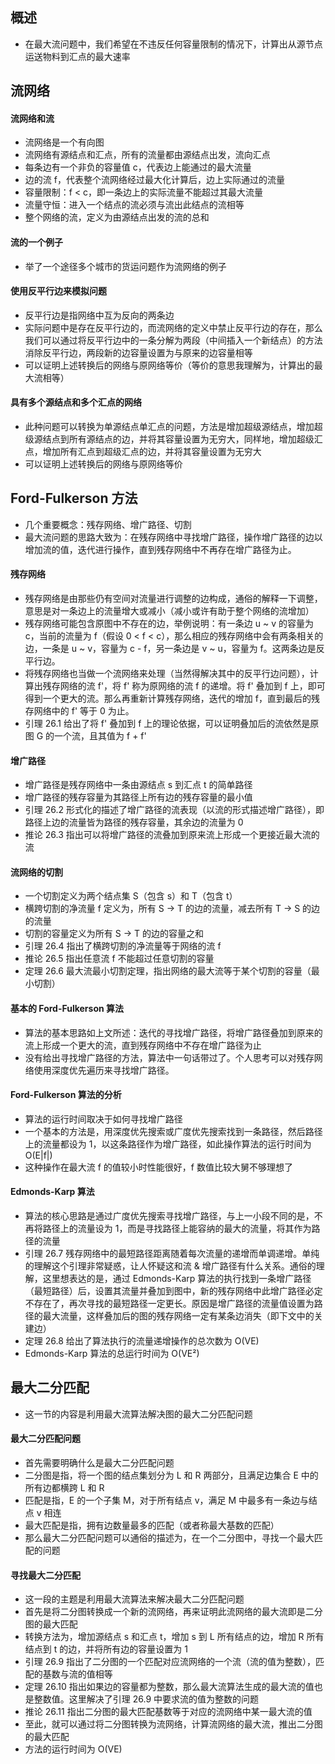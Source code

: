 ## 概述
* 在最大流问题中，我们希望在不违反任何容量限制的情况下，计算出从源节点运送物料到汇点的最大速率

## 流网络

#### 流网络和流
* 流网络是一个有向图
* 流网络有源结点和汇点，所有的流量都由源结点出发，流向汇点
* 每条边有一个非负的容量值 c，代表边上能通过的最大流量
* 边的流 f，代表整个流网络经过最大化计算后，边上实际通过的流量
* 容量限制：f < c，即一条边上的实际流量不能超过其最大流量
* 流量守恒：进入一个结点的流必须与流出此结点的流相等
* 整个网络的流，定义为由源结点出发的流的总和

#### 流的一个例子
* 举了一个途径多个城市的货运问题作为流网络的例子

#### 使用反平行边来模拟问题
* 反平行边是指网络中互为反向的两条边
* 实际问题中是存在反平行边的，而流网络的定义中禁止反平行边的存在，那么我们可以通过将反平行边中的一条分解为两段（中间插入一个新结点）的方法消除反平行边，两段新的边容量设置为与原来的边容量相等
* 可以证明上述转换后的网络与原网络等价（等价的意思我理解为，计算出的最大流相等）

#### 具有多个源结点和多个汇点的网络
* 此种问题可以转换为单源结点单汇点的问题，方法是增加超级源结点，增加超级源结点到所有源结点的边，并将其容量设置为无穷大，同样地，增加超级汇点，增加所有汇点到超级汇点的边，并将其容量设置为无穷大
* 可以证明上述转换后的网络与原网络等价

## Ford-Fulkerson 方法
* 几个重要概念：残存网络、增广路径、切割
* 最大流问题的思路大致为：在残存网络中寻找增广路径，操作增广路径的边以增加流的值，迭代进行操作，直到残存网络中不再存在增广路径为止。

#### 残存网络
* 残存网络是由那些仍有空间对流量进行调整的边构成，通俗的解释一下调整，意思是对一条边上的流量增大或减小（减小或许有助于整个网络的流增加）
* 残存网络可能包含原图中不存在的边，举例说明：有一条边 u ~ v 的容量为 c，当前的流量为 f（假设 0 < f < c），那么相应的残存网络中会有两条相关的边，一条是 u ~ v，容量为 c - f，另一条边是 v ~ u，容量为 f。这两条边是反平行边。
* 将残存网络也当做一个流网络来处理（当然得解决其中的反平行边问题），计算出残存网络的流 f'，将 f' 称为原网络的流 f 的递增。将 f' 叠加到 f 上，即可得到一个更大的流。那么再重新计算残存网络，迭代的增加 f，直到最后的残存网络中的 f' 等于 0 为止。
* 引理 26.1 给出了将 f' 叠加到 f 上的理论依据，可以证明叠加后的流依然是原图 G 的一个流，且其值为 f + f'

#### 增广路径
* 增广路径是残存网络中一条由源结点 s 到汇点 t 的简单路径
* 增广路径的残存容量为其路径上所有边的残存容量的最小值
* 引理 26.2 形式化的描述了增广路径的流表现（以流的形式描述增广路径），即路径上边的流量皆为路径的残存容量，其余边的流量为 0
* 推论 26.3 指出可以将增广路径的流叠加到原来流上形成一个更接近最大流的流

#### 流网络的切割
* 一个切割定义为两个结点集 S（包含 s）和 T（包含 t）  
* 横跨切割的净流量 f 定义为，所有 S -> T 的边的流量，减去所有 T -> S 的边的流量  
* 切割的容量定义为所有 S -> T 的边的容量之和
* 引理 26.4 指出了横跨切割的净流量等于网络的流 f
* 推论 26.5 指出任意流 f 不能超过任意切割的容量
* 定理 26.6 最大流最小切割定理，指出网络的最大流等于某个切割的容量（最小切割）

#### 基本的 Ford-Fulkerson 算法
* 算法的基本思路如上文所述：迭代的寻找增广路径，将增广路径叠加到原来的流上形成一个更大的流，直到残存网络中不存在增广路径为止
* 没有给出寻找增广路径的方法，算法中一句话带过了。个人思考可以对残存网络使用深度优先遍历来寻找增广路径。

#### Ford-Fulkerson 算法的分析
* 算法的运行时间取决于如何寻找增广路径
* 一个基本的方法是，用深度优先搜索或广度优先搜索找到一条路径，然后路径上的流量都设为 1，以这条路径作为增广路径，如此操作算法的运行时间为 O(E|f|)
* 这种操作在最大流 f 的值较小时性能很好，f 数值比较大舅不够理想了

#### Edmonds-Karp 算法
* 算法的核心思路是通过广度优先搜索寻找增广路径，与上一小段不同的是，不再将路径上的流量设为 1，而是寻找路径上能容纳的最大的流量，将其作为路径的流量
* 引理 26.7 残存网络中的最短路径距离随着每次流量的递增而单调递增。单纯的理解这个引理非常疑惑，让人怀疑这和流 & 增广路径有什么关系。通俗的理解，这里想表达的是，通过 Edmonds-Karp 算法的执行找到一条增广路径（最短路径）后，设置其流量并叠加到图中，新的残存网络中此增广路径必定不存在了，再次寻找的最短路径一定更长。原因是增广路径的流量值设置为路径的最大流量，这样叠加后的图的残存网络一定有某条边消失（即下文中的关建边）
* 定理 26.8 给出了算法执行的流量递增操作的总次数为 O(VE)
* Edmonds-Karp 算法的总运行时间为 O(VE²)


## 最大二分匹配
* 这一节的内容是利用最大流算法解决图的最大二分匹配问题

#### 最大二分匹配问题
* 首先需要明确什么是最大二分匹配问题
* 二分图是指，将一个图的结点集划分为 L 和 R 两部分，且满足边集合 E 中的所有边都横跨 L 和 R
* 匹配是指，E 的一个子集 M，对于所有结点 v，满足 M 中最多有一条边与结点 v 相连
* 最大匹配是指，拥有边数量最多的匹配（或者称最大基数的匹配）
* 那么最大二分匹配问题可以通俗的描述为，在一个二分图中，寻找一个最大匹配的问题

#### 寻找最大二分匹配
* 这一段的主题是利用最大流算法来解决最大二分匹配问题
* 首先是将二分图转换成一个新的流网络，再来证明此流网络的最大流即是二分图的最大匹配
* 转换方法为，增加源结点 s 和汇点 t，增加 s 到 L 所有结点的边，增加 R 所有结点到 t 的边，并将所有边的容量设置为 1  
* 引理 26.9 指出了二分图的一个匹配对应流网络的一个流（流的值为整数），匹配的基数与流的值相等
* 定理 26.10 指出如果边的容量都为整数，那么最大流算法生成的最大流的值也是整数值。这里解决了引理 26.9 中要求流的值为整数的问题
* 推论 26.11 指出二分图的最大匹配基数等于对应的流网络中某一最大流的值
* 至此，就可以通过将二分图转换为流网络，计算流网络的最大流，推出二分图的最大匹配
* 方法的运行时间为 O(VE)











